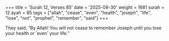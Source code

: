+++
title = 'Surah 12, Verses 85'
date = '2025-08-30'
weight = 1681
surah = 12
ayah = 85
tags = ["allah", "cease", "even", "health", "joseph", "life", "lose", "not", "prophet", "remember", "said"]
+++

They said, “By Allah! You will not cease to remember Joseph until you lose your health or ˹even˺ your life.”